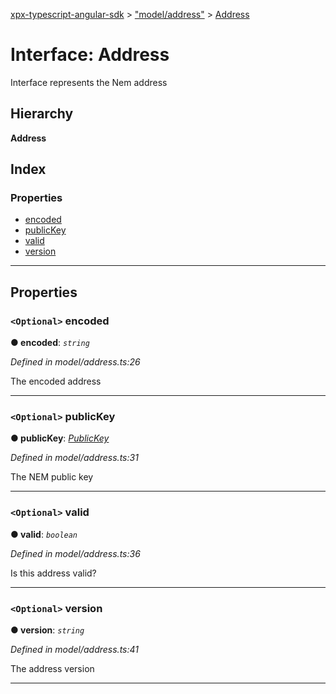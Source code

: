 [xpx-typescript-angular-sdk](../README.md) > ["model/address"](../modules/_model_address_.md) > [Address](../interfaces/_model_address_.address.md)

# Interface: Address

Interface represents the Nem address

## Hierarchy

**Address**

## Index

### Properties

* [encoded](_model_address_.address.md#encoded)
* [publicKey](_model_address_.address.md#publickey)
* [valid](_model_address_.address.md#valid)
* [version](_model_address_.address.md#version)

---

## Properties

<a id="encoded"></a>

### `<Optional>` encoded

**● encoded**: *`string`*

*Defined in model/address.ts:26*

The encoded address

___
<a id="publickey"></a>

### `<Optional>` publicKey

**● publicKey**: *[PublicKey](_model_public_key_.publickey.md)*

*Defined in model/address.ts:31*

The NEM public key

___
<a id="valid"></a>

### `<Optional>` valid

**● valid**: *`boolean`*

*Defined in model/address.ts:36*

Is this address valid?

___
<a id="version"></a>

### `<Optional>` version

**● version**: *`string`*

*Defined in model/address.ts:41*

The address version

___


